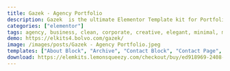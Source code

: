 ```yaml
---
title: Gazek - Agency Portfolio
description: Gazek  is the ultimate Elementor Template kit for Portfolio, Resume and other similar businesses. With its beautiful design, and look that create trust, its the best fit for this Industry.
categories: ["elementor"]
tags: agency, business, clean, corporate, creative, elegant, minimal, minimal agency, modern, multipurpose, portfolio, professional
demo: https://elkits4.bolvo.com/gazek/
image: /images/posts/Gazek - Agency Portfolio.jpeg
templates: ["About Block", "Archive", "Contact Block", "Contact Page", "Counter Block", "Cta 2 Block", "Cta Block", "Experience Block", "Footer", "Global", "Header", "Hero 2 Block", "Hero Area Block", "Home Page", "Homepage 02 Page", "Menu Popup", "Single Post", "Team Block"]
download: https://elemkits.lemonsqueezy.com/checkout/buy/ed918969-2408-46d5-86ea-069c91c158c6
---
```

